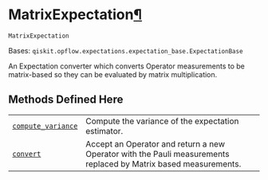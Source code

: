 # MatrixExpectation[¶](#matrixexpectation "Permalink to this headline")

<span id="undefined" />

`MatrixExpectation`

Bases: `qiskit.opflow.expectations.expectation_base.ExpectationBase`

An Expectation converter which converts Operator measurements to be matrix-based so they can be evaluated by matrix multiplication.

## Methods Defined Here

|                                                                                                                                                                                                                   |                                                                                                                 |
| ----------------------------------------------------------------------------------------------------------------------------------------------------------------------------------------------------------------- | --------------------------------------------------------------------------------------------------------------- |
| [`compute_variance`](qiskit.opflow.expectations.MatrixExpectation.compute_variance#qiskit.opflow.expectations.MatrixExpectation.compute_variance "qiskit.opflow.expectations.MatrixExpectation.compute_variance") | Compute the variance of the expectation estimator.                                                              |
| [`convert`](qiskit.opflow.expectations.MatrixExpectation.convert#qiskit.opflow.expectations.MatrixExpectation.convert "qiskit.opflow.expectations.MatrixExpectation.convert")                                     | Accept an Operator and return a new Operator with the Pauli measurements replaced by Matrix based measurements. |

